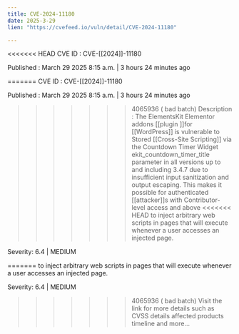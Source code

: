 ```yaml
---
title: CVE-2024-11180
date: 2025-3-29
lien: "https://cvefeed.io/vuln/detail/CVE-2024-11180"

---
```


<<<<<<< HEAD
CVE ID : CVE-[[2024]]-11180

Published :  March 29
2025
8:15 a.m. | 3 hours
24 minutes ago

=======
CVE ID : CVE-[[2024]]-11180

Published :  March 29
2025
8:15 a.m. | 3 hours
24 minutes ago

>>>>>>> 4065936 ( bad batch)
Description : The ElementsKit Elementor addons [[plugin ]]for [[WordPress]] is vulnerable to Stored [[Cross-Site Scripting]] via the Countdown Timer Widget ekit_countdown_timer_title parameter in all versions up to
and including
3.4.7 due to insufficient input sanitization and output escaping. This makes it possible for authenticated [[attacker]]s
with Contributor-level access and above
<<<<<<< HEAD
to inject arbitrary web scripts in pages that will execute whenever a user accesses an injected page.

Severity: 6.4 | MEDIUM

=======
to inject arbitrary web scripts in pages that will execute whenever a user accesses an injected page.

Severity: 6.4 | MEDIUM

>>>>>>> 4065936 ( bad batch)
Visit the link for more details
such as CVSS details
affected products
timeline
and more...
